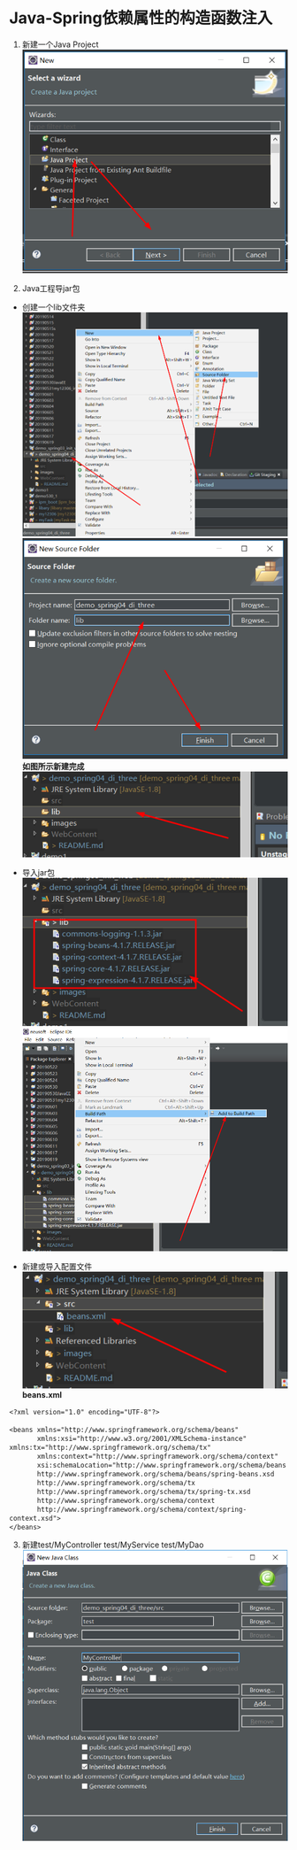 # Java-Spring依赖属性的构造函数注入

1. 新建一个Java Project
![](images/1.png)

2. Java工程导jar包

+ 创建一个lib文件夹
![](images/2.png)
![](images/3.png)
**如图所示新建完成**
![](images/4.png)

+ 导入jar包
![](images/5.png)
![](images/6.png)

+ 新建或导入配置文件
![](images/7.png)
**beans.xml**
```
<?xml version="1.0" encoding="UTF-8"?>

<beans xmlns="http://www.springframework.org/schema/beans"
       xmlns:xsi="http://www.w3.org/2001/XMLSchema-instance" xmlns:tx="http://www.springframework.org/schema/tx"
       xmlns:context="http://www.springframework.org/schema/context"
       xsi:schemaLocation="http://www.springframework.org/schema/beans 
       http://www.springframework.org/schema/beans/spring-beans.xsd 
       http://www.springframework.org/schema/tx 
       http://www.springframework.org/schema/tx/spring-tx.xsd 
       http://www.springframework.org/schema/context 
       http://www.springframework.org/schema/context/spring-context.xsd">
</beans>
```
3. 新建test/MyController  test/MyService test/MyDao
![](images/8.png)
